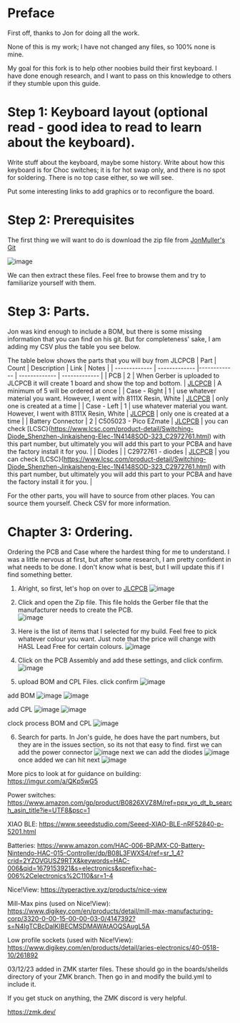 # Preface

First off, thanks to Jon for doing all the work. 

None of this is my work; I have not changed any files, so 100% none is mine.

My goal for this fork is to help other noobies build their first keyboard. I have done enough research, and I want to pass on this knowledge to others if they stumble upon this guide.

# Step 1: Keyboard layout (optional read - good idea to read to learn about the keyboard).

Write stuff about the keyboard, maybe some history. Write about how this keyboard is for Choc switches; it is for hot swap only, and there is no spot for soldering. There is no top case either, so we will see.

Put some interesting links to add graphics or to reconfigure the board. 

# Step 2: Prerequisites
The first thing we will want to do is download the zip file from [JonMuller's Git](https://github.com/JonMuller/gerbers)

![image](https://github.com/Paul-M-K/gerbers/assets/20325116/afdcc6b4-2070-45e3-9d73-f1217421a74b)

We can then extract these files. Feel free to browse them and try to familiarize yourself with them.



# Step 3: Parts.

Jon was kind enough to include a BOM, but there is some missing information that you can find on his git. But for completeness' sake, I am adding my CSV plus the table you see below.

The table below shows the parts that you will buy from JLCPCB
| Part | Count | Description | Link | Notes |
| ------------- | ------------- |------------- | ------------- | ------------- |
| PCB | 2 | When Gerber is uploaded to JLCPCB it will create 1 board and show the top and bottom. | [JLCPCB](https://cart.jlcpcb.com/quote) | A minimum of 5 will be ordered at once |
|  Case - Right  |  1  |  use whatever material you want. However, I went with  8111X Resin, White  |  [JLCPCB](https://cart.jlcpcb.com/quote)   |  only one is created at a time   |
|  Case - Left  |  1  |  use whatever material you want. However, I went with  8111X Resin, White  |  [JLCPCB](https://cart.jlcpcb.com/quote)   |  only one is created at a time   |
|  Battery Connector  |  2  |  C505023 - Pico EZmate  | [JLCPCB](https://cart.jlcpcb.com/quote)  | you can check [LCSC}(https://www.lcsc.com/product-detail/Switching-Diode_Shenzhen-Jinkaisheng-Elec-1N4148SOD-323_C2972761.html) with this part number, but ultimately you will add this part to your PCBA and have the factory install it for you.  |
|  Diodes  |    |  C2972761 - diodes  | [JLCPCB](https://cart.jlcpcb.com/quote)  | you can check [LCSC}(https://www.lcsc.com/product-detail/Switching-Diode_Shenzhen-Jinkaisheng-Elec-1N4148SOD-323_C2972761.html) with this part number, but ultimately you will add this part to your PCBA and have the factory install it for you.  |

For the other parts, you will have to source from other places. You can source them yourself. Check CSV for more information.

# Chapter 3: Ordering.

Ordering the PCB and Case where the hardest thing for me to understand. I was a little nervous at first, but after some research, I am pretty confident in what needs to be done. I don't know what is best, but I will update this if I find something better. 

1) Alright, so first, let's hop on over to [JLCPCB](https://cart.jlcpcb.com/quote)
![image](https://github.com/Paul-M-K/gerbers/assets/20325116/41f950fa-5e14-4b72-8d7f-43001f7bc285)

2) Click and open the Zip file. This file holds the Gerber file that the manufacturer needs to create the PCB.  
![image](https://github.com/Paul-M-K/gerbers/assets/20325116/0c1a2e8c-52cb-4fba-8954-12816eb1ba09)

3) Here is the list of items that I selected for my build. Feel free to pick whatever colour you want. Just note that the price will change with HASL Lead Free for certain colours.
![image](https://github.com/Paul-M-K/gerbers/assets/20325116/d8a45c6e-6803-4972-a6b1-a3cd7b044b44)

4) Click on the PCB Assembly and add these settings, and click confirm.
![image](https://github.com/Paul-M-K/gerbers/assets/20325116/2aab36fc-1278-4f44-8f6c-f87c531e9098)

5) upload BOM and CPL Files. click confirm
![image](https://github.com/Paul-M-K/gerbers/assets/20325116/ae5c99b0-dc83-41bf-a8fe-fea4b5aae710)

add BOM 
![image](https://github.com/Paul-M-K/gerbers/assets/20325116/808ba121-1573-43d0-aa83-78b6466dfa88)
![image](https://github.com/Paul-M-K/gerbers/assets/20325116/25e521ff-f653-437b-8aae-584e2d228d45)

add CPL
![image](https://github.com/Paul-M-K/gerbers/assets/20325116/d9c30c97-732e-4510-85c6-31a1eb3bd4fa)
![image](https://github.com/Paul-M-K/gerbers/assets/20325116/9b0f8885-91e3-4fc1-95ca-27cfc0392b43)

clock process BOM and CPL
![image](https://github.com/Paul-M-K/gerbers/assets/20325116/c15b9a56-1508-4902-b9ff-636e6ca73b0b)

6) Search for parts. In Jon's guide, he does have the part numbers, but they are in the issues section, so its not that easy to find.
first we can add the power connector
![image](https://github.com/Paul-M-K/gerbers/assets/20325116/dc88c641-60ee-4316-b6ae-5ba909735c8a)
next we can add the diodes
![image](https://github.com/Paul-M-K/gerbers/assets/20325116/c8daaca7-0fa6-4d91-a149-268ad0587170)
once added we can hit next
![image](https://github.com/Paul-M-K/gerbers/assets/20325116/3f7961f0-c3c1-426f-be32-b67d9f101b89)





















More pics to look at for guidance on building: https://imgur.com/a/QKp5wG5

Power switches: https://www.amazon.com/gp/product/B0826XVZ8M/ref=ppx_yo_dt_b_search_asin_title?ie=UTF8&psc=1

XIAO BLE: https://www.seeedstudio.com/Seeed-XIAO-BLE-nRF52840-p-5201.html

Batteries: https://www.amazon.com/HAC-006-BPJMX-C0-Battery-Nintendo-HAC-015-Controller/dp/B08L3FWXS4/ref=sr_1_4?crid=2YZOVGUSZ9RTX&keywords=HAC-006&qid=1679153921&s=electronics&sprefix=hac-006%2Celectronics%2C110&sr=1-4

Nice!View: https://typeractive.xyz/products/nice-view

Mill-Max pins (used on Nice!View): https://www.digikey.com/en/products/detail/mill-max-manufacturing-corp/3320-0-00-15-00-00-03-0/4147392?s=N4IgTCBcDaIKIBECMSDMAWAtAOQSAugL5A

Low profile sockets (used with Nice!View): https://www.digikey.com/en/products/detail/aries-electronics/40-0518-10/261892

03/12/23 added in ZMK starter files. These should go in the boards/sheilds directory of your ZMK branch. Then go in and modify the build.yml to include it.

If you get stuck on anything, the ZMK discord is very helpful. 

https://zmk.dev/

